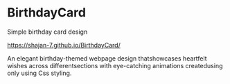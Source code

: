# BirthdayCard
Simple birthday card design

https://shajan-7.github.io/BirthdayCard/

An elegant birthday-themed webpage design thatshowcases heartfelt wishes across differentsections with eye-catching animations createdusing only using Css styling.
